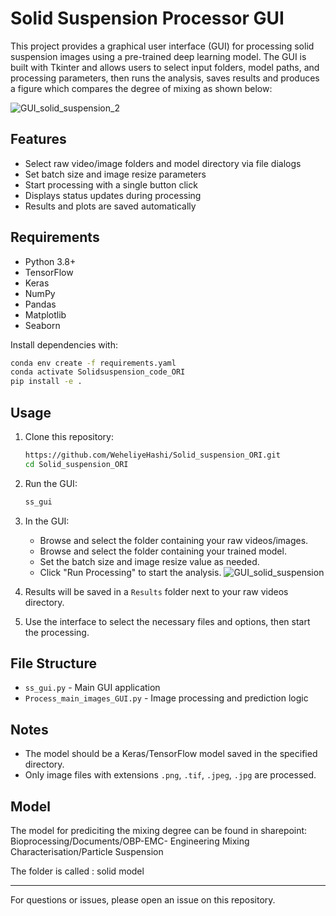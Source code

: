 # Solid Suspension Processor GUI

This project provides a graphical user interface (GUI) for processing solid suspension images using a pre-trained deep learning model. The GUI is built with Tkinter and allows users to select input folders, model paths, and processing parameters, then runs the analysis, saves results and produces a figure which compares the degree of mixing as shown below: 

![GUI_solid_suspension_2](https://github.com/user-attachments/assets/6e4a17ac-b885-460b-be4a-2571fe05ab27)

## Features

- Select raw video/image folders and model directory via file dialogs
- Set batch size and image resize parameters
- Start processing with a single button click
- Displays status updates during processing
- Results and plots are saved automatically

## Requirements

- Python 3.8+
- TensorFlow
- Keras
- NumPy
- Pandas
- Matplotlib
- Seaborn

Install dependencies with:

```sh
conda env create -f requirements.yaml
conda activate Solidsuspension_code_ORI
pip install -e .
```

## Usage

1. Clone this repository:

    ```sh
    https://github.com/WeheliyeHashi/Solid_suspension_ORI.git
    cd Solid_suspension_ORI
    ```

2. Run the GUI:

    ```sh
    ss_gui
    ```

3. In the GUI:
    - Browse and select the folder containing your raw videos/images.
    - Browse and select the folder containing your trained model.
    - Set the batch size and image resize value as needed.
    - Click "Run Processing" to start the analysis.
![GUI_solid_suspension](https://github.com/user-attachments/assets/1ecdffe3-8abb-4e5d-9045-921e77a5fe18)

4. Results will be saved in a `Results` folder next to your raw videos directory.


5. Use the interface to select the necessary files and options, then start the processing.


## File Structure

- `ss_gui.py` - Main GUI application
- `Process_main_images_GUI.py` - Image processing and prediction logic

## Notes

- The model should be a Keras/TensorFlow model saved in the specified directory.
- Only image files with extensions `.png`, `.tif`, `.jpeg`, `.jpg` are processed.

## Model

The model for prediciting the mixing degree can be found in sharepoint: Bioprocessing/Documents/OBP-EMC- Engineering Mixing Characterisation/Particle Suspension

The folder is called : solid model 

---

For questions or issues, please open an issue on this repository.

